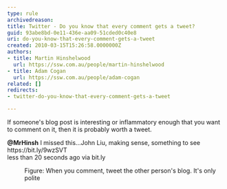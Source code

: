```yaml
---
type: rule
archivedreason: 
title: Twitter - Do you know that every comment gets a tweet?
guid: 93abe8bd-0e11-436e-aa09-51cded0c40e8
uri: do-you-know-that-every-comment-gets-a-tweet
created: 2010-03-15T15:26:58.0000000Z
authors:
- title: Martin Hinshelwood
  url: https://ssw.com.au/people/martin-hinshelwood
- title: Adam Cogan
  url: https://ssw.com.au/people/adam-cogan
related: []
redirects:
- twitter-do-you-know-that-every-comment-gets-a-tweet

---
```



<p>​​​If someone's blog post is interesting or <span style="white-space&#58;nowrap;">inflammatory</span> enough that you want to comment on it, then it is probably worth a tweet.<br></p><dl class="image"><dt><p class="greyBox"> 
         <strong>@​​MrHinsh</strong> I missed this...John Liu, making sense, something to see https&#58;//bit.ly/9wzSVT​&#160;<br> less than 20 seconds ago​&#160;<span>via bit.ly</span><br></p></dt><dd>Figure&#58; When you comment, tweet the other person's blog. It's only polite​<br></dd></dl>
<br><excerpt class='endintro'></excerpt><br>




